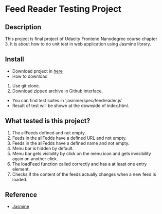 # Feed Reader Testing Project

## Description

This project is final project of Udacity Frontend Nanodegree course chapter 3.
It is about how to do unit test in web application using Jasmine library. 


## Install

* Download project in [here](https://github.com/Kylekoh/udacity_trial/tree/master/3.%20ExploringJS/frontend-nanodegree-feedreader-master)
* How to download
1. Use git clone.
2. Download zipped archive in Github interface.
* You can find test suites in 'jasmine/spec/feedreader.js'
* Result of test will be shown at the downside of index.html.


## What tested is this project?

1. The allFeeds defined and not empty.
2. Feeds in the allFedds have a defined URL and not empty.
3. Feeds in the allFedds have a defined name and not empty.
4. Menu bar is hidden by default.
5. Menu bar gets visibility by click on the menu icon and gets invisibility again on another click.
6. The loadFeed function called correctly and has a at least one entry element.
7. Checks if the content of the feeds actually changes when a new feed is loaded.


## Reference
* [Jasmine](http://jasmine.github.io/)